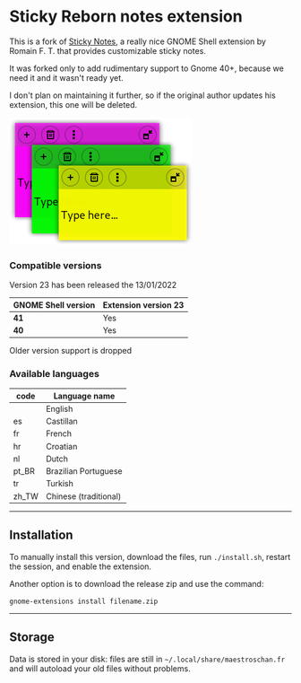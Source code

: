 # Sticky Reborn notes extension

This is a fork of [Sticky Notes](https://github.com/maoschanz/notes-extension-gnome), a really nice GNOME Shell extension by Romain F. T. that provides customizable sticky notes.

It was forked only to add rudimentary support to Gnome 40+, because we need it and it wasn't ready yet.

I don't plan on maintaining it further, so if the original author updates his extension, this one will be deleted.

![](./notes@nosklo.info/screenshots/about_picture.png)

### Compatible versions

Version 23 has been released the 13/01/2022

| GNOME Shell version | Extension version 23
|---------------------|----------------------|
| **41**              | Yes                  |
| **40**              | Yes                  |

Older version support is dropped

### Available languages


| code  | Language name |
|-------|---------------|
|       | English       |
| es    | Castillan     |
| fr    | French        |
| hr    | Croatian      |
| nl    | Dutch         |
| pt_BR | Brazilian Portuguese |
| tr    | Turkish       |
| zh_TW | Chinese (traditional) |

----

## Installation

To manually install this version, download the files, run `./install.sh`, restart
the session, and enable the extension.

Another option is to download the release zip and use the command:

    gnome-extensions install filename.zip

----

## Storage

Data is stored in your disk: files are still in `~/.local/share/maestroschan.fr` and will autoload 
your old files without problems.

